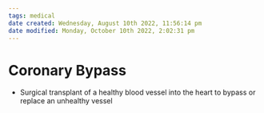 ```yaml
---
tags: medical
date created: Wednesday, August 10th 2022, 11:56:14 pm
date modified: Monday, October 10th 2022, 2:02:31 pm
---
```


# Coronary Bypass
- Surgical transplant of a healthy blood vessel into the heart to bypass or replace an unhealthy vessel




